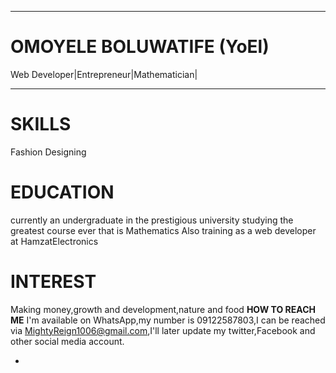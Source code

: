 ***
# OMOYELE BOLUWATIFE (YoEl) #

Web Developer|Entrepreneur|Mathematician|
***
# SKILLS
Fashion Designing 
# EDUCATION #
currently an undergraduate in the prestigious university studying the greatest course ever that is Mathematics 
Also training as a web developer at HamzatElectronics 
# INTEREST #
Making money,growth and development,nature and food
**HOW TO REACH ME**
I'm available on WhatsApp,my number is 09122587803,I can be reached via MightyReign1006@gmail.com,I'll later update my twitter,Facebook and other social media account.

- 

<!---
YoEl1006/YoEl1006 is a ✨ special ✨ repository because its `README.md` (this file) appears on your GitHub profile.
You can click the Preview link to take a look at your changes.
--->
